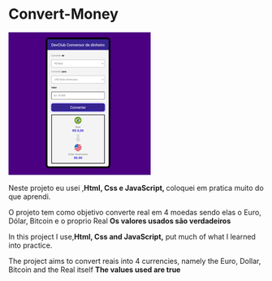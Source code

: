 <h1>Convert-Money</h1>

<Img src="./assets/Project_Update.png">

<p>Neste projeto eu usei ,<strong>Html, Css e JavaScript, </strong> coloquei em pratica muito do que aprendi.</p>

<p>O projeto tem como objetivo converte real em 4 moedas sendo elas o Euro, Dólar, Bitcoin e o proprio Real <strong>Os valores usados são verdadeiros</strong></p>

<p>In this project I use,<strong>Html, Css and JavaScript,</strong> put much of what I learned into practice.</p>

<p>The project aims to convert reais into 4 currencies, namely the Euro, Dollar, Bitcoin and the Real itself <strong>The values used are true</strong></p>
